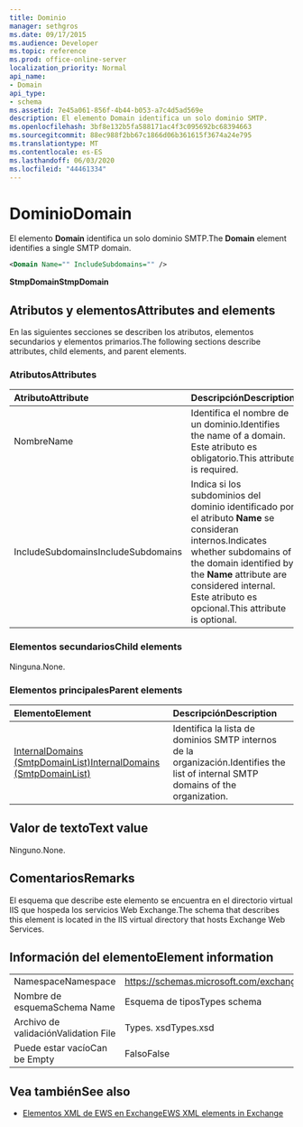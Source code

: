 ```yaml
---
title: Dominio
manager: sethgros
ms.date: 09/17/2015
ms.audience: Developer
ms.topic: reference
ms.prod: office-online-server
localization_priority: Normal
api_name:
- Domain
api_type:
- schema
ms.assetid: 7e45a061-856f-4b44-b053-a7c4d5ad569e
description: El elemento Domain identifica un solo dominio SMTP.
ms.openlocfilehash: 3bf8e132b5fa588171ac4f3c095692bc68394663
ms.sourcegitcommit: 88ec988f2bb67c1866d06b361615f3674a24e795
ms.translationtype: MT
ms.contentlocale: es-ES
ms.lasthandoff: 06/03/2020
ms.locfileid: "44461334"
---
```

# <a name="domain"></a><span data-ttu-id="1b49c-103">Dominio</span><span class="sxs-lookup"><span data-stu-id="1b49c-103">Domain</span></span>

<span data-ttu-id="1b49c-104">El elemento **Domain** identifica un solo dominio SMTP.</span><span class="sxs-lookup"><span data-stu-id="1b49c-104">The **Domain** element identifies a single SMTP domain.</span></span> 
  
```xml
<Domain Name="" IncludeSubdomains="" />
```

 <span data-ttu-id="1b49c-105">**StmpDomain**</span><span class="sxs-lookup"><span data-stu-id="1b49c-105">**StmpDomain**</span></span>
## <a name="attributes-and-elements"></a><span data-ttu-id="1b49c-106">Atributos y elementos</span><span class="sxs-lookup"><span data-stu-id="1b49c-106">Attributes and elements</span></span>

<span data-ttu-id="1b49c-107">En las siguientes secciones se describen los atributos, elementos secundarios y elementos primarios.</span><span class="sxs-lookup"><span data-stu-id="1b49c-107">The following sections describe attributes, child elements, and parent elements.</span></span>
  
### <a name="attributes"></a><span data-ttu-id="1b49c-108">Atributos</span><span class="sxs-lookup"><span data-stu-id="1b49c-108">Attributes</span></span>

|<span data-ttu-id="1b49c-109">**Atributo**</span><span class="sxs-lookup"><span data-stu-id="1b49c-109">**Attribute**</span></span>|<span data-ttu-id="1b49c-110">**Descripción**</span><span class="sxs-lookup"><span data-stu-id="1b49c-110">**Description**</span></span>|
|:-----|:-----|
|<span data-ttu-id="1b49c-111">Nombre</span><span class="sxs-lookup"><span data-stu-id="1b49c-111">Name</span></span>  <br/> |<span data-ttu-id="1b49c-112">Identifica el nombre de un dominio.</span><span class="sxs-lookup"><span data-stu-id="1b49c-112">Identifies the name of a domain.</span></span> <span data-ttu-id="1b49c-113">Este atributo es obligatorio.</span><span class="sxs-lookup"><span data-stu-id="1b49c-113">This attribute is required.</span></span>  <br/> |
|<span data-ttu-id="1b49c-114">IncludeSubdomains</span><span class="sxs-lookup"><span data-stu-id="1b49c-114">IncludeSubdomains</span></span>  <br/> |<span data-ttu-id="1b49c-115">Indica si los subdominios del dominio identificado por el atributo **Name** se consideran internos.</span><span class="sxs-lookup"><span data-stu-id="1b49c-115">Indicates whether subdomains of the domain identified by the **Name** attribute are considered internal.</span></span> <span data-ttu-id="1b49c-116">Este atributo es opcional.</span><span class="sxs-lookup"><span data-stu-id="1b49c-116">This attribute is optional.</span></span>  <br/> |
   
### <a name="child-elements"></a><span data-ttu-id="1b49c-117">Elementos secundarios</span><span class="sxs-lookup"><span data-stu-id="1b49c-117">Child elements</span></span>

<span data-ttu-id="1b49c-118">Ninguna.</span><span class="sxs-lookup"><span data-stu-id="1b49c-118">None.</span></span>
  
### <a name="parent-elements"></a><span data-ttu-id="1b49c-119">Elementos principales</span><span class="sxs-lookup"><span data-stu-id="1b49c-119">Parent elements</span></span>

|<span data-ttu-id="1b49c-120">**Elemento**</span><span class="sxs-lookup"><span data-stu-id="1b49c-120">**Element**</span></span>|<span data-ttu-id="1b49c-121">**Descripción**</span><span class="sxs-lookup"><span data-stu-id="1b49c-121">**Description**</span></span>|
|:-----|:-----|
|[<span data-ttu-id="1b49c-122">InternalDomains (SmtpDomainList)</span><span class="sxs-lookup"><span data-stu-id="1b49c-122">InternalDomains (SmtpDomainList)</span></span>](internaldomains-smtpdomainlist.md) <br/> |<span data-ttu-id="1b49c-123">Identifica la lista de dominios SMTP internos de la organización.</span><span class="sxs-lookup"><span data-stu-id="1b49c-123">Identifies the list of internal SMTP domains of the organization.</span></span>  <br/> |
   
## <a name="text-value"></a><span data-ttu-id="1b49c-124">Valor de texto</span><span class="sxs-lookup"><span data-stu-id="1b49c-124">Text value</span></span>

<span data-ttu-id="1b49c-125">Ninguno.</span><span class="sxs-lookup"><span data-stu-id="1b49c-125">None.</span></span>
  
## <a name="remarks"></a><span data-ttu-id="1b49c-126">Comentarios</span><span class="sxs-lookup"><span data-stu-id="1b49c-126">Remarks</span></span>

<span data-ttu-id="1b49c-127">El esquema que describe este elemento se encuentra en el directorio virtual IIS que hospeda los servicios Web Exchange.</span><span class="sxs-lookup"><span data-stu-id="1b49c-127">The schema that describes this element is located in the IIS virtual directory that hosts Exchange Web Services.</span></span>
  
## <a name="element-information"></a><span data-ttu-id="1b49c-128">Información del elemento</span><span class="sxs-lookup"><span data-stu-id="1b49c-128">Element information</span></span>

|||
|:-----|:-----|
|<span data-ttu-id="1b49c-129">Namespace</span><span class="sxs-lookup"><span data-stu-id="1b49c-129">Namespace</span></span>  <br/> |https://schemas.microsoft.com/exchange/services/2006/types  <br/> |
|<span data-ttu-id="1b49c-130">Nombre de esquema</span><span class="sxs-lookup"><span data-stu-id="1b49c-130">Schema Name</span></span>  <br/> |<span data-ttu-id="1b49c-131">Esquema de tipos</span><span class="sxs-lookup"><span data-stu-id="1b49c-131">Types schema</span></span>  <br/> |
|<span data-ttu-id="1b49c-132">Archivo de validación</span><span class="sxs-lookup"><span data-stu-id="1b49c-132">Validation File</span></span>  <br/> |<span data-ttu-id="1b49c-133">Types. xsd</span><span class="sxs-lookup"><span data-stu-id="1b49c-133">Types.xsd</span></span>  <br/> |
|<span data-ttu-id="1b49c-134">Puede estar vacío</span><span class="sxs-lookup"><span data-stu-id="1b49c-134">Can be Empty</span></span>  <br/> |<span data-ttu-id="1b49c-135">Falso</span><span class="sxs-lookup"><span data-stu-id="1b49c-135">False</span></span>  <br/> |
   
## <a name="see-also"></a><span data-ttu-id="1b49c-136">Vea también</span><span class="sxs-lookup"><span data-stu-id="1b49c-136">See also</span></span>

- [<span data-ttu-id="1b49c-137">Elementos XML de EWS en Exchange</span><span class="sxs-lookup"><span data-stu-id="1b49c-137">EWS XML elements in Exchange</span></span>](ews-xml-elements-in-exchange.md)

